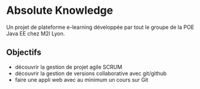 # Absolute Knowledge  
Un projet de plateforme e-learning développée par tout le groupe de la POE Java EE chez M2I Lyon.

## Objectifs
* découvrir la gestion de projet agile SCRUM
* découvrir la gestion de versions collaborative avec git/github
* faire une appli web avec au minimum un cours sur Git
